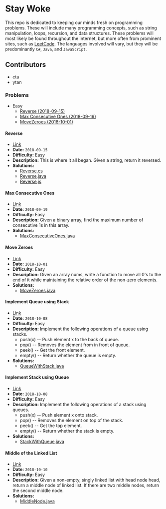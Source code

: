 # Stay Woke
This repo is dedicated to keeping our minds fresh on programming problems. These will include many programming concepts, such as string manipulation, loops, recursion, and data structures. These problems will most likely be found throughout the internet, but more often from prominent sites, such as [LeetCode](https://leetcode.com/). The languages involved will vary, but they will be predominantly `C#`, `Java`, and `JavaScript`.

## Contributors
- cta
- ytan

### Problems
- Easy
  - [Reverse (2018-09-15)](#reverse)
  - [Max Consecutive Ones (2018-09-19)](#max-consecutive-ones)
  - [MoveZeroes (2018-10-01)](#move-zeroes)

#### Reverse
- [Link](https://leetcode.com/problems/reverse-string/) 
- **Date:** `2018-09-15`  
- **Difficulty:** Easy
- **Description:** This is where it all began. Given a string, return it reversed. 
- **Solutions:**
  - [Reverse.cs](cs/Reverse.cs)
  - [Reverse.java](java/Reverse.java)
  - [Reverse.js](js/Reverse.js)

#### Max Consecutive Ones
- [Link](https://leetcode.com/problems/max-consecutive-ones/description/)
- **Date:** `2018-09-19`
- **Difficulty:** Easy
- **Description:** Given a binary array, find the maximum number of consecutive 1s in this array.
- **Solutions:**
  - [MaxConsecutiveOnes.java](java/MaxConsecutiveOnes.java)

#### Move Zeroes
- [Link](https://leetcode.com/problems/move-zeroes/)
- **Date:** `2018-10-01`
- **Difficulty:** Easy
- **Description:** Given an array nums, write a function to move all 0's to the end of it while maintaining the relative order of the non-zero elements.
- **Solutions:**
  - [MoveZeroes.java](java/MoveZeroes.java)

#### Implement Queue using Stack
- [Link](https://leetcode.com/problems/implement-queue-using-stacks/)
- **Date:** `2018-10-08`
- **Difficulty:** Easy
- **Description:** Implement the following operations of a queue using stacks.
  - push(x) -- Push element x to the back of queue.
  - pop() -- Removes the element from in front of queue.
  - peek() -- Get the front element.
  - empty() -- Return whether the queue is empty.
- **Solutions:**
  - [QueueWithStack.java](java/QueueWithStack.java)

#### Implement Stack using Queue
- [Link](https://leetcode.com/problems/implement-stack-using-queues/)
- **Date:** `2018-10-08`
- **Difficulty:** Easy
- **Description:** Implement the following operations of a stack using queues.
  - push(x) -- Push element x onto stack.
  - pop() -- Removes the element on top of the stack.
  - peek() -- Get the top element.
  - empty() -- Return whether the stack is empty.
- **Solutions:**
  - [StackWithQueue.java](java/StackWithQueue.java)

#### Middle of the Linked List
- [Link](https://leetcode.com/problems/middle-of-the-linked-list/)
- **Date:** `2018-10-10`
- **Difficulty:** Easy
- **Description:** Given a non-empty, singly linked list with head node head, return a middle node of linked list. If there are two middle nodes, return the second middle node.
- **Solutions:**
  - [MiddleNode.java](java/MiddleNode.java)